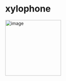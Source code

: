 # xylophone


<img width="177" alt="image" src="https://user-images.githubusercontent.com/116554878/227938174-1e6d2d42-0eca-4986-af4b-ddc5bb2c0361.png">
